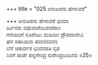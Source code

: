 +++
title = "025 ಅನುಜರನು ಹೇಳುವರೆ"

+++
ಅನುಜರನು ಹೇಳುವರೆ ಭೀಮಾ  
ರ್ಜುನರು ವಧುವಾರೆಂಬರವiರಾಂ  
ಗನೆಯರಿಗೆ ನೂರೆಂಟು ಮಡಿಯೀ ದ್ರೌಪದಾದೇವಿ   
ಘನ ಸಹಾಯನು ಹವಣಿನವನೆಂ  
ಬೆನೆ ಚತುರ್ದಶ ಭುವನಪತಿ ನೃಪ  
ನಿನಗೆ ಪಾಡೇ ಪನ್ನಗೇಂದ್ರ ಸುರೇಂದ್ರರಿಂದಿನಲಿ     ॥25॥
